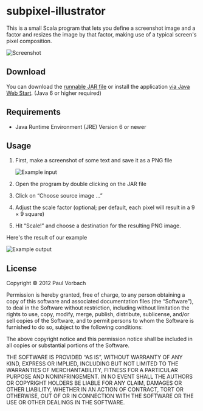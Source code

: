 subpixel-illustrator
====================

This is a small Scala program that lets you define a screenshot image and a
factor and resizes the image by that factor, making use of a typical screen's
pixel composition.

![Screenshot](https://raw.github.com/pvorb/subpixel-illustrator/master/src/test/resources/screenshot.png)


Download
--------

You can download the
[runnable JAR file](https://repo.vorb.de/downloads/subpixel-illustrator.jar) or
install the application
[via Java Web Start](https://repo.vorb.de/downloads/subpixel-illustrator.jnlp).
(Java 6 or higher required)


Requirements
------------

  * Java Runtime Environment (JRE) Version 6 or newer


Usage
-----

 1. First, make a screenshot of some text and save it as a PNG file

    ![Example input](https://raw.github.com/pvorb/subpixel-illustrator/master/src/test/resources/example-in.png)

 2. Open the program by double clicking on the JAR file
 3. Click on “Choose source image ...”
 4. Adjust the scale factor (optional; per default, each pixel will result in a
    9 × 9 square)
 5. Hit “Scale!” and choose a destination for the resulting PNG image.

Here's the result of our example

![Example output](https://raw.github.com/pvorb/subpixel-illustrator/master/src/test/resources/example-out.png)


License
-------

Copyright © 2012 Paul Vorbach

Permission is hereby granted, free of charge, to any person obtaining a copy of
this software and associated documentation files (the “Software”), to deal in
the Software without restriction, including without limitation the rights to
use, copy, modify, merge, publish, distribute, sublicense, and/or sell copies of
the Software, and to permit persons to whom the Software is furnished to do so,
subject to the following conditions:

The above copyright notice and this permission notice shall be included in all
copies or substantial portions of the Software.

THE SOFTWARE IS PROVIDED “AS IS”, WITHOUT WARRANTY OF ANY KIND, EXPRESS OR
IMPLIED, INCLUDING BUT NOT LIMITED TO THE WARRANTIES OF MERCHANTABILITY, FITNESS
FOR A PARTICULAR PURPOSE AND NONINFRINGEMENT. IN NO EVENT SHALL THE AUTHORS OR
COPYRIGHT HOLDERS BE LIABLE FOR ANY CLAIM, DAMAGES OR OTHER LIABILITY, WHETHER
IN AN ACTION OF CONTRACT, TORT OR OTHERWISE, OUT OF OR IN CONNECTION WITH THE
SOFTWARE OR THE USE OR OTHER DEALINGS IN THE SOFTWARE.
